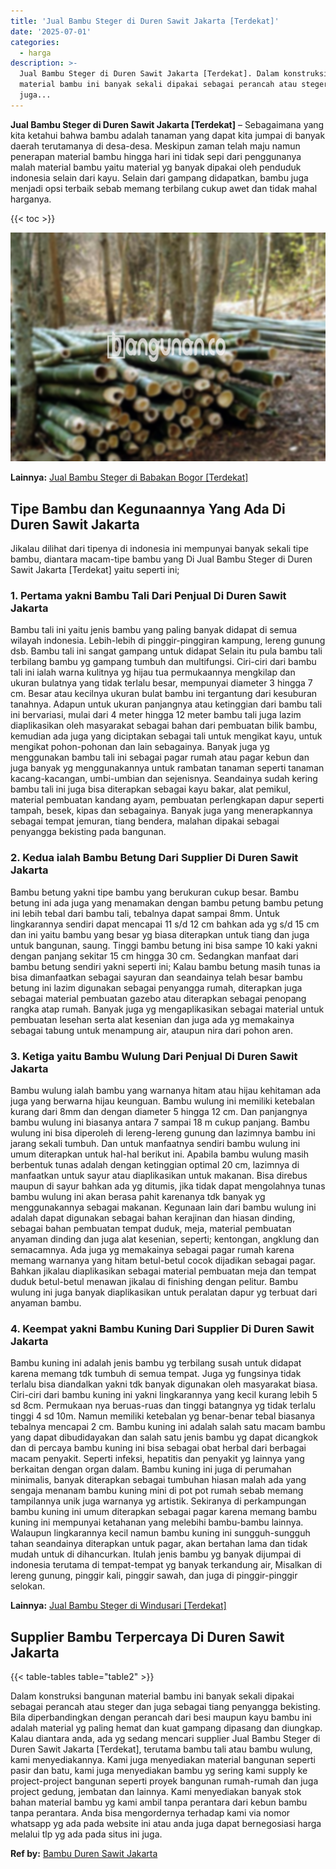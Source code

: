 ```yaml
---
title: 'Jual Bambu Steger di Duren Sawit Jakarta [Terdekat]'
date: '2025-07-01'
categories:
  - harga
description: >-
  Jual Bambu Steger di Duren Sawit Jakarta [Terdekat]. Dalam konstruksi bangunan
  material bambu ini banyak sekali dipakai sebagai perancah atau steger dan
  juga...
---
```


**Jual Bambu Steger di Duren Sawit Jakarta \[Terdekat\]** – Sebagaimana yang kita ketahui bahwa bambu adalah tanaman yang dapat kita jumpai di banyak daerah terutamanya di desa-desa. Meskipun zaman telah maju namun penerapan material bambu hingga hari ini tidak sepi dari penggunanya malah material bambu yaitu material yg banyak dipakai oleh penduduk indonesia selain dari kayu. Selain dari gampang didapatkan, bambu juga menjadi opsi terbaik sebab memang terbilang cukup awet dan tidak mahal harganya.

{{< toc >}}

![Jual Bambu Steger di Duren Sawit Jakarta [Terdekat]](/images/jual-bambu-tali-32.png)

**Lainnya:** [Jual Bambu Steger di Babakan Bogor \[Terdekat\]](https://bambu.bangunan.co/jual-bambu-steger-di-babakan-bogor-terdekat/)

## Tipe Bambu dan Kegunaannya Yang Ada Di Duren Sawit Jakarta

Jikalau dilihat dari tipenya di indonesia ini mempunyai banyak sekali tipe bambu, diantara macam-tipe bambu yang Di Jual Bambu Steger di Duren Sawit Jakarta \[Terdekat\] yaitu seperti ini;

### 1\. Pertama yakni Bambu Tali Dari Penjual Di Duren Sawit Jakarta

Bambu tali ini yaitu jenis bambu yang paling banyak didapat di semua wilayah indonesia. Lebih-lebih di pinggir-pinggiran kampung, lereng gunung dsb. Bambu tali ini sangat gampang untuk didapat Selain itu pula bambu tali terbilang bambu yg gampang tumbuh dan multifungsi. Ciri-ciri dari bambu tali ini ialah warna kulitnya yg hijau tua permukaannya mengkilap dan ukuran bulatnya yang tidak terlalu besar, mempunyai diameter 3 hingga 7 cm. Besar atau kecilnya ukuran bulat bambu ini tergantung dari kesuburan tanahnya. Adapun untuk ukuran panjangnya atau ketinggian dari bambu tali ini bervariasi, mulai dari 4 meter hingga 12 meter bambu tali juga lazim diaplikasikan oleh masyarakat sebagai bahan dari pembuatan bilik bambu, kemudian ada juga yang diciptakan sebagai tali untuk mengikat kayu, untuk mengikat pohon-pohonan dan lain sebagainya. Banyak juga yg menggunakan bambu tali ini sebagai pagar rumah atau pagar kebun dan juga banyak yg menggunakannya untuk rambatan tanaman seperti tanaman kacang-kacangan, umbi-umbian dan sejenisnya. Seandainya sudah kering bambu tali ini juga bisa diterapkan sebagai kayu bakar, alat pemikul, material pembuatan kandang ayam, pembuatan perlengkapan dapur seperti tampah, besek, kipas dan sebagainya. Banyak juga yang menerapkannya sebagai tempat jemuran, tiang bendera, malahan dipakai sebagai penyangga bekisting pada bangunan.

### 2\. Kedua ialah Bambu Betung Dari Supplier Di Duren Sawit Jakarta

Bambu betung yakni tipe bambu yang berukuran cukup besar. Bambu betung ini ada juga yang menamakan dengan bambu petung bambu petung ini lebih tebal dari bambu tali, tebalnya dapat sampai 8mm. Untuk lingkarannya sendiri dapat mencapai 11 s/d 12 cm bahkan ada yg s/d 15 cm dan ini yaitu bambu yang besar yg biasa diterapkan untuk tiang dan juga untuk bangunan, saung. Tinggi bambu betung ini bisa sampe 10 kaki yakni dengan panjang sekitar 15 cm hingga 30 cm. Sedangkan manfaat dari bambu betung sendiri yakni seperti ini; Kalau bambu betung masih tunas ia bisa dimanfaatkan sebagai sayuran dan seandainya telah besar bambu betung ini lazim digunakan sebagai penyangga rumah, diterapkan juga sebagai material pembuatan gazebo atau diterapkan sebagai penopang rangka atap rumah. Banyak juga yg mengaplikasikan sebagai material untuk pembuatan lesehan serta alat kesenian dan juga ada yg memakainya sebagai tabung untuk menampung air, ataupun nira dari pohon aren.

### 3\. Ketiga yaitu Bambu Wulung Dari Penjual Di Duren Sawit Jakarta

Bambu wulung ialah bambu yang warnanya hitam atau hijau kehitaman ada juga yang berwarna hijau keunguan. Bambu wulung ini memiliki ketebalan kurang dari 8mm dan dengan diameter 5 hingga 12 cm. Dan panjangnya bambu wulung ini biasanya antara 7 sampai 18 m cukup panjang. Bambu wulung ini bisa diperoleh di lereng-lereng gunung dan lazimnya bambu ini jarang sekali tumbuh. Dan untuk manfaatnya sendiri bambu wulung ini umum diterapkan untuk hal-hal berikut ini. Apabila bambu wulung masih berbentuk tunas adalah dengan ketinggian optimal 20 cm, lazimnya di manfaatkan untuk sayur atau diaplikasikan untuk makanan. Bisa direbus maupun di sayur bahkan ada yg ditumis, jika tidak dapat mengolahnya tunas bambu wulung ini akan berasa pahit karenanya tdk banyak yg menggunakannya sebagai makanan. Kegunaan lain dari bambu wulung ini adalah dapat digunakan sebagai bahan kerajinan dan hiasan dinding, sebagai bahan pembuatan tempat duduk, meja, material pembuatan anyaman dinding dan juga alat kesenian, seperti; kentongan, angklung dan semacamnya. Ada juga yg memakainya sebagai pagar rumah karena memang warnanya yang hitam betul-betul cocok dijadikan sebagai pagar. Bahkan jikalau diaplikasikan sebagai material pembuatan meja dan tempat duduk betul-betul menawan jikalau di finishing dengan pelitur. Bambu wulung ini juga banyak diaplikasikan untuk peralatan dapur yg terbuat dari anyaman bambu.

### 4\. Keempat yakni Bambu Kuning Dari Supplier Di Duren Sawit Jakarta

Bambu kuning ini adalah jenis bambu yg terbilang susah untuk didapat karena memang tdk tumbuh di semua tempat. Juga yg fungsinya tidak terlalu bisa diandalkan yakni tdk banyak digunakan oleh masyarakat biasa. Ciri-ciri dari bambu kuning ini yakni lingkarannya yang kecil kurang lebih 5 sd 8cm. Permukaan nya beruas-ruas dan tinggi batangnya yg tidak terlalu tinggi 4 sd 10m. Namun memiliki ketebalan yg benar-benar tebal biasanya tebalnya mencapai 2 cm. Bambu kuning ini adalah salah satu macam bambu yang dapat dibudidayakan dan salah satu jenis bambu yg dapat dicangkok dan di percaya bambu kuning ini bisa sebagai obat herbal dari berbagai macam penyakit. Seperti infeksi, hepatitis dan penyakit yg lainnya yang berkaitan dengan organ dalam. Bambu kuning ini juga di perumahan minimalis, banyak diterapkan sebagai tumbuhan hiasan malah ada yang sengaja menanam bambu kuning mini di pot pot rumah sebab memang tampilannya unik juga warnanya yg artistik. Sekiranya di perkampungan bambu kuning ini umum diterapkan sebagai pagar karena memang bambu kuning ini mempunyai ketahanan yang melebihi bambu-bambu lainnya. Walaupun lingkarannya kecil namun bambu kuning ini sungguh-sungguh tahan seandainya diterapkan untuk pagar, akan bertahan lama dan tidak mudah untuk di dihancurkan. Itulah jenis bambu yg banyak dijumpai di indonesia terutama di tempat-tempat yg banyak terkandung air, Misalkan di lereng gunung, pinggir kali, pinggir sawah, dan juga di pinggir-pinggir selokan.

**Lainnya:** [Jual Bambu Steger di Windusari \[Terdekat\]](https://bambu.bangunan.co/jual-bambu-steger-di-windusari-terdekat/)

## Supplier Bambu Terpercaya Di Duren Sawit Jakarta

{{< table-tables table="table2" >}}

Dalam konstruksi bangunan material bambu ini banyak sekali dipakai sebagai perancah atau steger dan juga sebagai tiang penyangga bekisting. Bila diperbandingkan dengan perancah dari besi maupun kayu bambu ini adalah material yg paling hemat dan kuat gampang dipasang dan diungkap. Kalau diantara anda, ada yg sedang mencari supplier Jual Bambu Steger di Duren Sawit Jakarta \[Terdekat\], terutama bambu tali atau bambu wulung, kami menyediakannya. Kami juga menyediakan material bangunan seperti pasir dan batu, kami juga menyediakan bambu yg sering kami supply ke project-project bangunan seperti proyek bangunan rumah-rumah dan juga project gedung, jembatan dan lainnya. Kami menyediakan banyak stok bahan material bambu yg kami ambil tanpa perantara dari kebun bambu tanpa perantara. Anda bisa mengordernya terhadap kami via nomor whatsapp yg ada pada website ini atau anda juga dapat bernegosiasi harga melalui tlp yg ada pada situs ini juga.

**Ref by:** [Bambu Duren Sawit Jakarta](https://id.wikipedia.org/wiki/Bambu)
